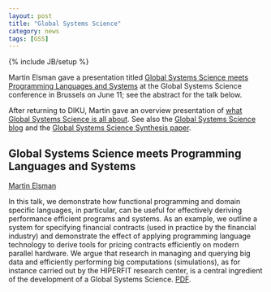 ```yaml
---
layout: post
title: "Global Systems Science"
category: news
tags: [GSS]
---
```

{% include JB/setup %}

Martin Elsman gave a presentation titled [Global Systems Science meets Programming Languages and Systems](/pdf/elsman_GSS2.pdf) at the Global Systems Science
conference in Brussels on June 11; see the abstract for the talk below.

After returning to DIKU, Martin gave an overview presentation of [what
Global Systems Science is all about](/pdf/whatis_GSS.pdf). See also the
[Global Systems Science blog](http://blog.global-systems-science.eu/)
and the [Global Systems Science Synthesis paper](http://blog.global-systems-science.eu/?p=1512).

## Global Systems Science meets Programming Languages and Systems
[Martin Elsman](http://www.elsman.com)

In this talk, we demonstrate how functional programming and
domain specific languages, in particular, can be useful for
effectively deriving performance efficient programs and systems. As an
example, we outline a system for specifying financial contracts (used
in practice by the financial industry) and demonstrate the effect of
applying programming language technology to derive tools for pricing
contracts efficiently on modern parallel hardware. We argue that
research in managing and querying big data and efficiently performing
big computations (simulations), as for instance carried out by the
HIPERFIT research center, is a central ingredient of the development
of a Global Systems Science. [PDF](/pdf/elsman_GSS2.pdf).
